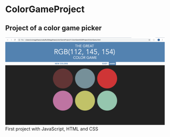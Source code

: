 # ColorGameProject
## Project of a color game picker
![](/Images/ProjectImage.png)
First project with JavaScript, HTML and CSS

